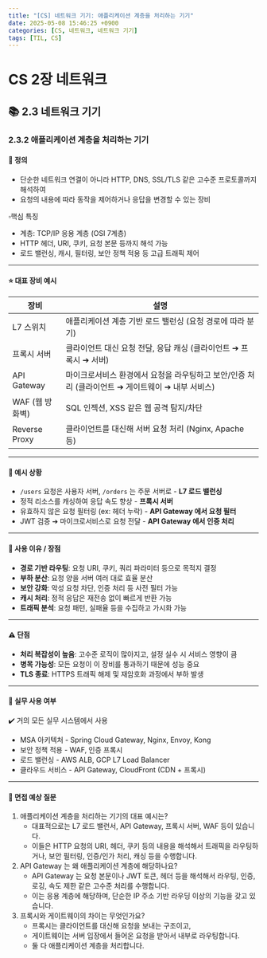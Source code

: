 ```yaml
---
title: "[CS] 네트워크 기기: 애플리케이션 계층을 처리하는 기기"
date: 2025-05-08 15:46:25 +0900
categories: [CS, 네트워크, 네트워크 기기]
tags: [TIL, CS]
---
```

# CS 2장 네트워크
## 📚 2.3 네트워크 기기

### 2.3.2 애플리케이션 계층을 처리하는 기기

#### 📘 정의
- 단순한 네트워크 연결이 아니라 HTTP, DNS, SSL/TLS 같은 고수준 프로토콜까지 해석하여
- 요청의 내용에 따라 동작을 제어하거나 응답을 변경할 수 있는 장비

▫️핵심 특징
- 계층: TCP/IP 응용 계층 (OSI 7계층)
- HTTP 헤더, URI, 쿠키, 요청 본문 등까지 해석 가능
- 로드 밸런싱, 캐시, 필터링, 보안 정책 적용 등 고급 트래픽 제어

---

#### ⭐️ 대표 장비 예시

| 장비            | 설명                                                       |
|---------------|----------------------------------------------------------|
| L7 스위치        | 애플리케이션 계층 기반 로드 밸런싱 (요청 경로에 따라 분기)                       |
| 프록시 서버        | 클라이언트 대신 요청 전달, 응답 캐싱 (클라이언트 ➔ 프록시 ➔ 서버)                 |
| API Gateway   | 마이크로서비스 환경에서 요청을 라우팅하고 보안/인증 처리 (클라이언트 ➔ 게이트웨이 ➔ 내부 서비스) |
| WAF (웹 방화벽)   | SQL 인젝션, XSS 같은 웹 공격 탐지/차단                               |
| Reverse Proxy | 클라이언트를 대신해 서버 요청 처리 (Nginx, Apache 등)                    |


---

#### 📌 예시 상황
- `/users` 요청은 사용자 서버, `/orders` 는 주문 서버로 - **L7 로드 밸런싱**
- 정적 리소스를 캐싱하여 응답 속도 향상 - **프록시 서버**
- 유효하지 않은 요청 필터링 (ex: 헤더 누락) - **API Gateway 에서 요청 필터**
- JWT 검증 ➔ 마이크로서비스로 요청 전달 - **API Gateway 에서 인증 처리**

---

#### 🎯 사용 이유 / 장점
- **경로 기반 라우팅**: 요청 URI, 쿠키, 쿼리 파라미터 등으로 목적지 결정
- **부하 분산**: 요청 양을 서버 여러 대로 효율 분산
- **보안 강화**: 악성 요청 차단, 인증 처리 등 사전 필터 가능
- **캐시 처리**: 정적 응답은 재전송 없이 빠르게 반환 가능
- **트래픽 분석**: 요청 패턴, 실패율 등을 수집하고 가시화 가능

---

#### ⚠️ 단점
- **처리 복잡성이 높음**: 고수준 로직이 많아지고, 설정 실수 시 서비스 영향이 큼
- **병목 가능성**: 모든 요청이 이 장비를 통과하기 때문에 성능 중요
- **TLS 종료**: HTTPS 트래픽 해제 및 재암호화 과정에서 부하 발생

---

#### 🏢 실무 사용 여부
✔️ 거의 모든 실무 시스템에서 사용

- MSA 아키텍처 - Spring Cloud Gateway, Nginx, Envoy, Kong
- 보안 정책 적용 - WAF, 인증 프록시
- 로드 밸런싱 - AWS ALB, GCP L7 Load Balancer
- 클라우드 서비스 - API Gateway, CloudFront (CDN + 프록시)

---

#### 🎤 면접 예상 질문
1. 애플리케이션 계층을 처리하는 기기의 대표 예시는?
   - 대표적으로는 L7 로드 밸런서, API Gateway, 프록시 서버, WAF 등이 있습니다.
   - 이들은 HTTP 요청의 URI, 헤더, 쿠키 등의 내용을 해석해서 트래픽을 라우팅하거나, 보안 필터링, 인증/인가 처리, 캐싱 등을 수행합니다.
2. API Gateway 는 왜 애플리케이션 계층에 해당하나요?
   - API Gateway 는 요청 본문이나 JWT 토큰, 헤더 등을 해석해서 라우팅, 인증, 로깅, 속도 제한 같은 고수준 처리를 수행합니다.
   - 이는 응용 계층에 해당하며, 단순한 IP 주소 기반 라우딩 이상의 기능을 갖고 있습니다.
3. 프록시와 게이트웨이의 차이는 무엇인가요?
   - 프록시는 클라이언트를 대신해 요청을 보내는 구조이고,
   - 게이트웨이는 서버 입장에서 들어온 요청을 받아서 내부로 라우팅합니다.
   - 둘 다 애플리케이션 계층을 처리합니다.
